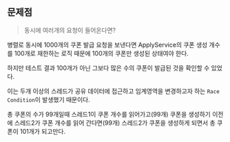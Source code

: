 ## 문제점
> 동시에 여러개의 요청이 들어온다면?

병렬로 동시에 1000개의 쿠폰 발급 요청을 보낸다면 ApplyService의 쿠폰 생성 개수를 100개로 재한하는 로직
때문에 100개의 쿠폰만 생성된 상태여야 한다.

하지만 테스트 결과 100개가 아닌 그보다 많은 수의 쿠폰이 발급된 것을 확인할 수 있었다.

이는 두개 이상의 스레드가 공유 데이터에 접근하고 임계영역을 변경하고자 하는 `Race Condition`이 발생했기 때문이다.

총 쿠폰의 수가 99개일때 스레드1이 쿠폰 개수를 읽어가고(99개) 쿠폰을 생성하기 이전에
스레드2가 쿠폰 개수를 읽어 간다면(99개) 스레드2가 쿠폰을 생성하게 되면서 총 쿠폰이 101개가 되고만다.


